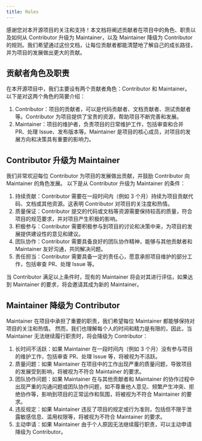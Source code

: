 ```yaml
---
title: Roles
---
```

感谢您对本开源项目的关注和支持！本文档将阐述贡献者在项目中的角色、职责以及如何从 Contributor 升级为 Maintainer，以及 Maintainer 降级为 Contributor 的规则。我们希望通过这份文档，让每位贡献者都能清楚地了解自己的成长路径，并为项目的发展做出更大的贡献。

## 贡献者角色及职责

在本开源项目中，我们主要设有两个贡献者角色：Contributor 和 Maintainer。
以下是对这两个角色的简要介绍：

1. Contributor：项目的贡献者，可以是代码贡献者、文档贡献者、测试贡献者等。Contributor 为项目提供了宝贵的资源，帮助项目不断完善和发展。
2. Maintainer：项目的维护者，负责项目的日常维护工作，包括审查和合并 PR、处理 Issue、发布版本等。Maintainer 是项目的核心成员，对项目的发展方向和决策具有重要的影响力。

## Contributor 升级为 Maintainer

我们非常欢迎每位 Contributor 为项目的发展做出贡献，并鼓励 Contributor 向 Maintainer 的角色发展。
以下是从 Contributor 升级为 Maintainer 的条件：

1. 持续贡献：Contributor 需要在一段时间内（例如 3 个月）持续为项目贡献代码、文档或其他资源。这表明 Contributor 对项目的关注度和热情。
2. 质量保证：Contributor 提交的代码或文档等资源需要保持较高的质量，符合项目的规范要求，并对项目产生积极的影响。
3. 积极参与：Contributor 需要积极参与到项目的讨论和决策中来，为项目的发展提供建设性的意见和建议。
4. 团队协作：Contributor 需要具备良好的团队协作精神，能够与其他贡献者和 Maintainer 友好沟通，共同解决问题。
5. 责任担当：Contributor 需要具备一定的责任心，愿意承担项目维护的部分工作，包括审查 PR、处理 Issue 等。

当 Contributor 满足以上条件时，现有的 Maintainer 将会对其进行评估，如果达到 Maintainer 的要求，将会邀请其成为新的 Maintainer。

## Maintainer 降级为 Contributor

Maintainer 在项目中承担了重要的职责，我们希望每位 Maintainer 都能够保持对项目的关注和热情。
然而，我们也理解每个人的时间和精力是有限的，因此，当 Maintainer 无法继续履行职责时，将会降级为 Contributor：

1. 长时间不活跃：如果 Maintainer 在一段时间内（例如 3 个月）没有参与项目的维护工作，包括审查 PR、处理 Issue 等，将被视为不活跃。
2. 质量问题：如果 Maintainer 在项目中的工作出现严重的质量问题，导致项目的发展受到影响，将被视为不符合 Maintainer 的要求。
3. 团队协作问题：如果 Maintainer 在与其他贡献者和 Maintainer 的协作过程中出现严重的沟通问题或团队协作问题，如不尊重他人意见、频繁产生冲突、拒绝协作等，影响到项目的正常运作和氛围，将被视为不符合 Maintainer 的要求。
4. 违反规定：如果 Maintainer 违反了项目的规定或行为准则，包括但不限于泄露敏感信息、滥用权限等，将被视为不符合 Maintainer 的要求。
5. 主动申请：如果 Maintainer 由于个人原因无法继续履行职责，可以主动申请降级为 Contributor。

